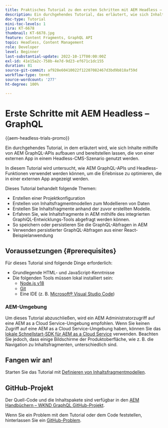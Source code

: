 ```yaml
---
title: Praktisches Tutorial zu den ersten Schritten mit AEM Headless – GraphQL
description: Ein durchgehendes Tutorial, das erläutert, wie sich Inhalte mithilfe von AEM GraphQL-APIs aufbauen und bereitstellen lassen.
doc-type: Tutorial
mini-toc-levels: 1
jira: KT-6678
thumbnail: KT-6678.jpg
feature: Content Fragments, GraphQL API
topic: Headless, Content Management
role: Developer
level: Beginner
last-substantial-update: 2022-10-17T00:00:00Z
exl-id: 41e15a2c-758b-4e7d-9d23-ef671c1dc155
duration: 81
source-git-commit: af928e60410022f12207082467d3bd9b818af59d
workflow-type: tm+mt
source-wordcount: '277'
ht-degree: 100%

---
```


# Erste Schritte mit AEM Headless – GraphQL

{{aem-headless-trials-promo}}

Ein durchgehendes Tutorial, in dem erläutert wird, wie sich Inhalte mithilfe von AEM GraphQL-APIs aufbauen und bereitstellen lassen, die von einer externen App in einem Headless-CMS-Szenario genutzt werden.

In diesem Tutorial wird untersucht, wie AEM GraphQL-APIs und Headless-Funktionen verwendet werden können, um die Erlebnisse zu optimieren, die in einer externen App angezeigt werden.

Dieses Tutorial behandelt folgende Themen:

* Erstellen einer Projektkonfiguration
* Erstellen von Inhaltsfragmentmodellen zum Modellieren von Daten
* Erstellen Sie Inhaltsfragmente anhand der zuvor erstellten Modelle.
* Erfahren Sie, wie Inhaltsfragmente in AEM mithilfe des integrierten GraphiQL-Entwicklungs-Tools abgefragt werden können.
* So speichern oder persistieren Sie die GraphQL-Abfragen in AEM
* Verwenden persistierter GraphQL-Abfragen aus einer React-Beispielanwendung

## Voraussetzungen {#prerequisites}

Für dieses Tutorial sind folgende Dinge erforderlich:

* Grundlegende HTML- und JavaScript-Kenntnisse
* Die folgenden Tools müssen lokal installiert sein:
   * [Node.js v18](https://nodejs.org/)
   * [Git](https://git-scm.com/)
   * Eine IDE (z. B. [Microsoft® Visual Studio Code](https://code.visualstudio.com/))

### AEM-Umgebung

Um dieses Tutorial abzuschließen, wird ein AEM Administratorzugriff auf eine AEM as a Cloud Service-Umgebung empfohlen. Wenn Sie keinen Zugriff auf eine AEM as a Cloud Service-Umgebung haben, können Sie das [lokale Schnellstart-SDK für AEM as a Cloud Service](/help/cloud-service/local-development-environment/aem-runtime.md) verwenden. Beachten Sie jedoch, dass einige Bildschirme der Produktoberfläche, wie z. B. die Navigation zu Inhaltsfragmenten, unterschiedlich sind.

## Fangen wir an!

Starten Sie das Tutorial mit [Definieren von Inhaltsfragmentmodellen](content-fragment-models.md).

## GitHub-Projekt

Der Quell-Code und die Inhaltspakete sind verfügbar in den [AEM Handbüchern – WKND GraphQL GitHub-Projekt](https://github.com/adobe/aem-guides-wknd-graphql).

Wenn Sie ein Problem mit dem Tutorial oder dem Code feststellen, hinterlassen Sie ein [GitHub-Problem](https://github.com/adobe/aem-guides-wknd-graphql/issues).
